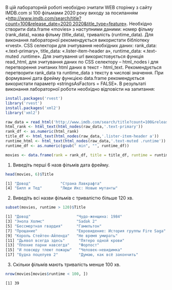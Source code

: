 В цій лабораторній роботі необхідно зчитати WEB сторінку з сайту IMDB.com зі 100 фільмами 2020 року виходу за посиланням «http://www.imdb.com/search/title?count=100&release_date=2020,2020&title_type=feature».  Необхідно створити data.frame «movies» з наступними даними: номер фільму (rank_data), назва фільму (title_data), тривалість (runtime_data). Для виконання лабораторної рекомендується використати бібліотеку «rvest». CSS селектори для зчитування необхідних даних: rank_data: «.text-primary», title_data: «.lister-item-header a», runtime_data: «.text-muted .runtime». Для зчитування url використовується функція read_html, для зчитування даних по CSS селектору – html_nodes і для перетворення зчитаних html даних в текст - html_text. Рекомендується перетворити rank_data та runtime_data з тексту в числові значення. При формуванні дата фрейму функцією data.frame рекомендується використати параметр «stringsAsFactors = FALSE».
В результаті виконання лабораторної роботи необхідно відповісти на запитання:


```r
install.packages('rvest')
library('rvest')
install.packages('xml2')
library('xml2')

raw_data = read_html('http://www.imdb.com/search/title?count=100&release_date=2017,2017&title_type=feature')
html_rank <- html_text(html_nodes(raw_data,'.text-primary'))
rank_df <- as.numeric(html_rank)
title_df <- html_text(html_nodes(raw_data,'.lister-item-header a'))
runtime_html <- html_text(html_nodes(raw_data,'.text-muted .runtime'))
runtime_df <- as.numeric(gsub(" min", "", runtime_df))

movies <- data.frame(rank = rank_df, title = title_df, runtime = runtime_df, stringsAsFactors = FALSE)
```

1. Виведіть перші 6 назв фільмів дата фрейму.
  ```R
  head(movies, 6)$Title
  ```
  ```cmd
  [1] "Довод"             "Страна Лавкрафта"                              "Чудо-женщина: 1984"            
  [4] "Билл и Тед"        "Люди Икс: Новые мутанты"                       "Проект Power"           
  ```
2. Виведіть всі назви фільмів с тривалістю більше 120 хв.
  ```R
  subset(movies, runtime > 120)$Title
  ```

  ```cmd
 [1] "Довод"                    "Чудо-женщина: 1984"                               
 [3] "Энола Холмс"              "Sadak 2"                  
 [5] "Бессмертная гвардия"      "Гамильтон"                                    
 [7] "Прощание"                 "Евровидение: История группы Fire Saga"         
 [9] "Король Стейтен-Айленда"   "Не время умирать"                    
[11] "Дьявол всегда здесь"      "Пятеро одной крови"                              
[13] "Плохие парни навсегда"    "Форпост"            
[15] "И повсюду тлеют пожары"   "Человек-невидимка"                          
[17] "Будка поцелуев 2"         "Думаю, как всё закончить"                           
  ```
3. Скільки фільмів мають тривалість менше 100 хв.
  ```R
  nrow(movies[movies$runtime < 100, ])
  ```

  ```cmd
  [1] 39
  ```
